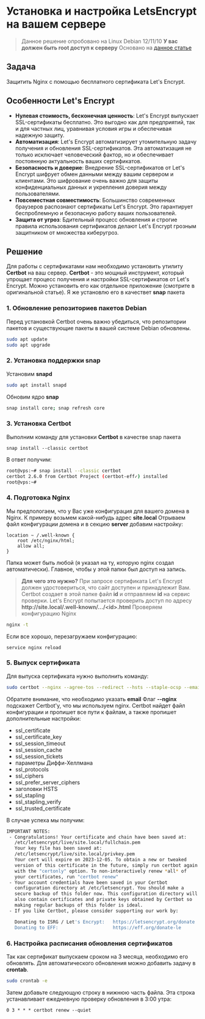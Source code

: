 # Установка и настройка LetsEncrypt на вашем сервере

 > Данное решение опробовано на Linux Debian 12/11/10
 > **У вас должен быть root доступ к серверу**
 > Основано на [данное статье](https://g-soft.info/articles/10873/kak-zaschitit-nginx-s-pomoschyu-let-s-encrypt-v-debian/)

## Задача
Защитить Nginx с помощью бесплатного сертификата Let's Encrypt.

## Особенности Let's Encrypt
- **Нулевая стоимость, бесконечная ценность**: Let's Encrypt выпускает SSL-сертификаты бесплатно. Это выгодно как для предприятий, так и для частных лиц, уравнивая условия игры и обеспечивая надежную защиту.
- **Автоматизация**: Let's Encrypt автоматизирует утомительную задачу получения и обновления SSL-сертификатов. Эта автоматизация не только исключает человеческий фактор, но и обеспечивает постоянную актуальность ваших сертификатов.
- **Безопасность и доверие**: Внедрение SSL-сертификатов от Let's Encrypt шифрует обмен данными между вашим сервером и клиентами. Это шифрование очень важно для защиты конфиденциальных данных и укрепления доверия между пользователями.
- **Повсеместная совместимость**: Большинство современных браузеров распознают сертификаты Let's Encrypt. Это гарантирует беспроблемную и безопасную работу ваших пользователей.
- **Защита от угроз**: Бдительный процесс обновления и строгие правила использования сертификатов делают Let's Encrypt грозным защитником от множества киберугроз.

## Решение
Для работы с сертификатами нам необходимо установить утилиту **Certbot** на ваш сервер.
**Certbot** - это мощный инструмент, который упрощает процесс получения и настройки SSL-сертификатов от Let's Encrypt.
Можно установить его как отдельное приложение (смотрите в оригинальной статье). Я же установлю его в качествет **snap**  пакета

### 1. Обновление репозиториев пакетов Debian
Перед установкой Certbot очень важно убедиться, что репозитории пакетов и существующие пакеты в вашей системе Debian обновлены. 
```bash
sudo apt update
sudo apt upgrade
```

### 2. Установка поддержки snap
Установим **snapd**
```bash
sudo apt install snapd
```
Обновим ядро **snap**
```bash
snap install core; snap refresh core
```

### 3. Установка Certbot
Выполним команду для установки **Certbot** в качестве snap пакета
```
snap install --classic certbot
```
В ответ получим:
```bash
root@vps:~# snap install --classic certbot
certbot 2.6.0 from Certbot Project (certbot-eff✓) installed
root@vps:~# 
```

### 4. Подготовка Nginx
Мы предпологаем, что у Вас уже конфигурация для вашего домена в Nginx. К примеру возьмем какой-нибудь адрес **site.local**
Отрываем файл конфигурации домена и в секцию **server** добавим настройку:
```nginx
location ~ /.well-known {
    root /etc/nginx/html;
    allow all;
}
```
Папка может быть любой (я указал на ту, которую nginx создал автоматически). Главное, чтобы у этой папки был доступ на запись.
>**Для чего это нужно?** При запросе сертификата Let's Encrypt должен удостовериться, что сайт доступен и принадлежит Вам. Certbot создает в этой папке файл **id** и отправляем **id** на сервис проверки. Let's Encrypt попытается проверить доступ по адресу **http:\/\/site.local\/.well-known\/...\/\<id\>.html**
Проверяем конфигурацию Nginx
```bash
nginx -t
```
Если все хорошо, перезагружаем конфигурацию:
```
service nginx reload
```

### 5. Выпуск сертификата
Для выпуска сертификата нужно выполнить команду:
```bash
sudo certbot --nginx --agree-tos --redirect --hsts --staple-ocsp --email <your email> -d site.local
```
Обратите внимание, что необходимо указать **email**
Флаг **--nginx** подскажет Certbot'у, что мы используем nginx. Certbot найдет файл конфигурации и пропишет все пути к файлам, а также пропишет дополнительные настройки:
- ssl_certificate
- ssl_certificate_key
- ssl_session_timeout
- ssl_session_cache
- ssl_session_tickets
- параметры Диффи-Хеллмана
- ssl_protocols
- ssl_ciphers
- ssl_prefer_server_ciphers
- заголовки HSTS
- ssl_stapling
- ssl_stapling_verify
- ssl_trusted_certificate

В случае успеха мы получим:
```bash
IMPORTANT NOTES:
 - Congratulations! Your certificate and chain have been saved at:
   /etc/letsencrypt/live/site.local/fullchain.pem
   Your key file has been saved at:
   /etc/letsencrypt/live/site.local/privkey.pem
   Your cert will expire on 2023-12-05. To obtain a new or tweaked
   version of this certificate in the future, simply run certbot again
   with the "certonly" option. To non-interactively renew *all* of
   your certificates, run "certbot renew"
 - Your account credentials have been saved in your Certbot
   configuration directory at /etc/letsencrypt. You should make a
   secure backup of this folder now. This configuration directory will
   also contain certificates and private keys obtained by Certbot so
   making regular backups of this folder is ideal.
 - If you like Certbot, please consider supporting our work by:

   Donating to ISRG / Let's Encrypt:   https://letsencrypt.org/donate
   Donating to EFF:                    https://eff.org/donate-le
```

### 6. Настройка расписания обновления сертификатов
Так как сертификат выпускаем сроком на 3 месяца, необходимо его обновлять. Для автоматического обновления можно добавить задачу в **crontab**.
```bash
sudo crontab -e
```
Затем добавьте следующую строку в нижнюю часть файла. Эта строка устанавливает ежедневную проверку обновления в 3:00 утра:

```crontab
0 3 * * * certbot renew --quiet
```